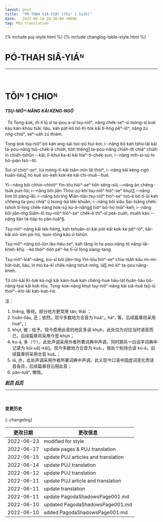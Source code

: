 ```yaml
---
layout: post
title:  "PÓ-THAH SIÂ-YIÁᴺ (Tŏiⁿ 1 hio̍h)"
date:   2022-06-10 18:30:00 +0800
tag: PUJ_translation
---
```


{% include puj-style.html %}
{% include changlog-table-style.html %}

<!-- PAGODA SHADOWS, -->
# PÓ-THAH SIÂ-YIÁᴺ
<hr><br>

<!-- CHAPTER I. -->
# TŎIᴺ 1 CHIOᴺ

<!-- THE STATUS OF WOMAN. -->
<h4><i>TSṲ-NIÔᴺ-NÂNG KÂI KÉNG-NGŎ</i></h4>

<!-- LIFE, in China, is a stern thing for both men and women; but, as in all places where Christ is not, the heaviest burdens are put upon the weakest. -->
&nbsp;&nbsp;Tŏ Tong-kok, m̆-lí lṳ́ sĭ ta-pou a-sĭ tsṳ-niôⁿ, nâng che̍k-seⁿ-sì tsóng-sĭ kuè kàu kan-khóu tsăi; liáu, kah pa̍t-kò bô Ki-tok kâi tī-hng pêⁿ-iōⁿ, nâng zú nńg-chiáⁿ, seⁿ-ua̍h zú thiám.
<!--The Chinese woman does not walk in the street with her husband; she does not eat with him, but takes what is left after the men of the family have finished their meal; she has no legal right to anything whatever, apart from her male relatives. -->
Tong-kok tsṳ-niôⁿ bô kah ang-sài tsò-pû hui-koi;
i--nâng bô kah tshù-lăi kâi ta-pou-nâng tsò-che̍k-ē chia̍h,
tio̍h thĕng<a href="#note_1" class="note">1</a> ta-pou-nâng chia̍h-tît chiàⁿ chia̍h in chia̍h-tshûn --kâi;
lī-khui ka-kī kâi hiaⁿ-tĭ-chek-sun, i--nâng mih-sì-sṳ̄ to bô-piàn tsò--tit.
<!-- Yet her condition is, in some respects, better than that of her sisters in neighbouring countries. -->
Sui-sĭ chiòⁿ-seⁿ, tùi móng-tī-kâi tsân-mīn lâi thóiⁿ, i--nâng kâi kéng-ngŏ huân-liáu<a href="#note_2" class="note">2</a> hó kuè sio-keh kok-ke kâi chí-muē--hué.
 <!-- She is not a sufferer through any system of caste, as in India; she is not shut up in a harem, as in Turkey; she is not denied the possession of a soul and the religious privileges of men, as in Burma ; she is not degraded by polyandry, as in Thibet; she is not in a climate which keeps her bare and lazy, like the women of Siam. -->
Yi--nâng bŏi chhin-chhiŏⁿ Yìn-tōu hiòⁿ-seⁿ tio̍h sêng-siŭ --nâng àn chéng-tsa̍k pun-lūi;
i--nâng bŏi jiân Thóu-zṳ́-khî tsṳ-niôⁿ hiòⁿ-seⁿ khṳt<a href="#note_3" class="note">3</a> --nâng kìm tŏ pâng-lăi;
i--nâng bŏi tǹg Miân-tiăn tsṳ-niôⁿ hiòⁿ-seⁿ tsò-ē bô tī-ūi kah chheng ta-pou chiàⁿ ŭ tsong-kà te̍k-khuân;
i--nâng bŏi siău Sai-tsăng che̍k-tshoh tī-hng che̍k-nâng ho̍k-sṳ̆ ku-ā-nâng<a href="#note_4" class="note">4</a> hiòⁿ bô-hó miāⁿ-keh;
i--nâng bŏi jiân-tǹg Siâm-lô tsṳ-niôⁿ hiòⁿ-seⁿ che̍k-ē thiⁿ-sî pek-zua̍h, mue̍h kàu --nâng liân tá-tia̍p to pân-tuăⁿ<a href="#note_6" class="note">6</a>.
<!-- Her virtue is as carefully guarded and as highly esteemed as in any country in the world. -->
Tsṳ-niôⁿ-nâng kâi tek-hĕng, kah tshuân-sì-kài pa̍t-kâi kok-ke pêⁿ-iōⁿ, kâi-kâi sió-sim pó-hŭ, tsun-tŏng kàu ŭ-tshûn.
<!-- Female children and elderly women associate with persons of the same age and of the other sex, on terms of apparent equality. -->
Tsṳ-niôⁿ-nâng bô-lŭn lău-hău-seⁿ, kah tâng-în ta-pou-nâng tŏ nâng-lâi-kheh-khṳ̀ --kò thóiⁿ-tio̍h pêⁿ-ke tī-ūi lóng siang-tang.
<!-- Girls, though not kept in such seclusion as in India, do not go out alone, nor appear before male visitors. -->
Tsṳ-niôⁿ-kiáⁿ-nâng, sui-sĭ bŏi jiân-tǹg Yìn-tōu hiòⁿ-seⁿ chia-tsa̍h kàu mi-mi-ba̍t-ba̍t, liáu, in mó ka-kī che̍k-nâng tshut-mn̂g, iā<a href="#note_5" class="note">5</a> mó kìⁿ ta-pou nâng-kheh.
<!-- The Chinese give woman all the social freedom j that is discreet for her in a land where the cleansing and controlling power of Christian principle is unknown. -->
Tŏ chí-kâi Ki-tok kà-ngĭ kâi kám-huè kah chĕng-huè hāu-la̍t huân-liáu bô-nâng-tsai kâi kok-tōu, Tong-kok-nâng khṳt tsṳ-niôⁿ-nâng kâi siă-huĕ tsṳ̆-iû thóiⁿ--khí-lâi kah-kah-hó.


注：
1. <span id="note_1">thĕng, 等待。部分地方更常用 tán; thăi ；</span>
2. <span id="note_1">huân-liáu, 还；依然。现今多数地方合音为 huáⁿ₊; háⁿ₊ 等，后续篇章将采用 huáⁿ₊；</span>
3. <span id="note_1">khṳt, 被；给予。现今原用此音的地区多读 khṳh，此处仅为对应当时语音而已，后续篇章将采用今音 khṳh；</span>
4. <span id="note_1">ku-ā, 多（个），此处声调采用作者所著词典中声调，同时期另一白话字词典中记录为 kúi-uā[-kâi]。现今多数地方合音为 kuá₊，我处个别场合读 kú-â，后续篇章将采用合音 kuá₊；</span>
5. <span id="note_1">iā, 亦，此处声调采用作者所著词典中声调。此义现今口语中因虚词变化而读音各异，后续篇章将沿用此音；</span>
6. <span id="note_1">pân-tuăⁿ, 懒惰。</span>


***[前页](PagodaShadowsPreface.html)***
***[后页](PagodaShadowsPage002.html)***


---
<br>

#### 变更历史

{:.changelog}

| 更改日期 | 更改信息 |
| --- | --- |
| 2022-06-23 | modified for style |
| 2022-06-17 | update pages & PUJ translation |
| 2022-06-15 | update PUJ articles and translation |
| 2022-06-14 | update PUJ translation |
| 2022-06-12 | update PUJ translation |
| 2022-06-11 | update PUJ article and translation |
| 2022-06-11 | update translation |
| 2022-06-11 | update PagodaShadowsPage001.md |
| 2022-06-10 | updated PagodaShadowsPage001.md |
| 2022-06-10 | added PagodaShadowsPage001.md |
